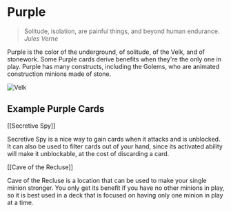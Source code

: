 # Purple

> Solitude, isolation, are painful things, and beyond human endurance.
> <cite>Jules Verne</cite>

Purple is the color of the underground, of solitude, of the Velk, and of stonework. Some Purple cards derive benefits when they're the only one in play. Purple has many constructs, including the Golems, who are animated construction minions made of stone.

![Velk](https://s3.amazonaws.com/assets1.orbsccg.com/prod/cards/art/169X.jpg)

## Example Purple Cards

[[Secretive Spy]]

Secretive Spy is a nice way to gain cards when it attacks and is unblocked. It can also be used to filter cards out of your hand, since its activated ability will make it unblockable, at the cost of discarding a card.

[[Cave of the Recluse]]

Cave of the Recluse is a location that can be used to make your single minion stronger. You only get its benefit if you have no other minions in play, so it is best used in a deck that is focused on having only one minion in play at a time.
